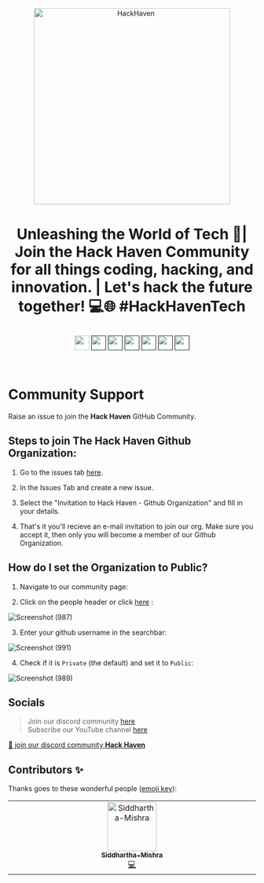 <div style="text-align:center;" align="center">
  <img align="center" src="https://github.com/Hack-Haven/.github/assets/76718773/bc8f186c-1c84-47f0-9eb3-7fa302c5a6cc" width="400px" alt="HackHaven"/>
</div>
<h3  style="text-align:center; font-size:30" align="center">
   Unleashing the World of Tech 🚀| Join the Hack Haven Community for all things coding, hacking, and innovation. | Let's hack the future together! 💻🌐 #HackHavenTech
</h3>
<p align="center">
<a href="mailto:hackhavencommunity@gmail.com" style="text-decoration:none">
  <img height="30" src = "https://img.shields.io/badge/gmail-c14438?&style=for-the-badge&logo=gmail&logoColor=white">
</a>
  <a href="" style="text-decoration:none">
  <img height="30" src="https://img.shields.io/badge/discord-darkblue.svg?&style=for-the-badge&logo=discord&logoColor=white" />
</a>
<a href="" style="text-decoration:none">
  <img height="30" src = "https://img.shields.io/badge/website-c14438?&style=for-the-badge&logo=internet&logoColor=white">
</a>
<a href="" style="text-decoration:none">
  <img height="30" src="https://img.shields.io/badge/linkedin-blue.svg?&style=for-the-badge&logo=linkedin&logoColor=white" />
</a>
<a href="" style="text-decoration:none">
  <img height="30" src="https://img.shields.io/badge/Github-grey.svg?&style=for-the-badge&logo=Github&logoColor=white" />
</a>
<a href="" style="text-decoration:none">
  <img height="30" src = "https://img.shields.io/badge/Instagram-%23E4405F.svg?&style=for-the-badge&logo=Instagram&logoColor=white">
</a>
<a href="" style="text-decoration:none">
  <img height="30" src = "https://img.shields.io/badge/YouTube-%23E20036.svg?&style=for-the-badge&logo=YouTube&logoColor=white">
</a>
</p>
<br />


# Community Support

 Raise an issue to join the **Hack Haven** GitHub Community.

     
      
## Steps to join The Hack Haven Github Organization:

 1. Go to the issues tab [here](https://github.com/Hack-Haven/support/issues).
>   
 2. In the Issues Tab and create a new issue.
> 
 3. Select the "Invitation to Hack Haven - Github Organization" and fill in your details.
> 
 4. That's it you'll recieve an e-mail invitation to join our org. Make sure you accept it, then only you will become a member of our Github Organization.

## How do I set the Organization to Public?

 1.  Navigate to our community page:
>   
 2.  Click on the people header or click [here]() : <br>
>   
 ![Screenshot (987)](https://github.com/Hack-Haven/.github/assets/92796050/a7192e92-ba2b-40d7-a74f-ec5acc65b4dc)

>   
 3.  Enter your github username in the searchbar: <br>
>   
![Screenshot (991)](https://github.com/Hack-Haven/.github/assets/92796050/e37d4ba0-95af-4a13-9e17-84b75558f86a)
>
 4.  Check if it is `Private` (the default) and set it to `Public`: <br>
>   
 ![Screenshot (989)](https://github.com/Hack-Haven/.github/assets/92796050/8344ba17-d126-46aa-8cce-11087af1c5b2)
 <br>


## Socials

>Join our discord community [here]()   
>Subscribe our YouTube channel [here]()

<a href="">👋 join our discord community <strong>Hack Haven</strong> </a>


## Contributors ✨

Thanks goes to these wonderful people ([emoji key](https://allcontributors.org/docs/en/emoji-key)):

<!-- ALL-CONTRIBUTORS-LIST:START - Do not remove or modify this section -->
<!-- prettier-ignore-start -->
<!-- markdownlint-disable -->
<table>
  <tbody>
    <tr>
      <td align="center" valign="top" width="14.28%"><a href="https://sidme.tech/"><img src="https://avatars.githubusercontent.com/u/76718773?v=4?s=100" width="100px;" alt="Siddhartha-Mishra"/><br /><sub><b>Siddhartha-Mishra</b></sub></a><br /><a href="https://github.com/Hack-Haven/.github/commits?author=SiddharthaMishra-dev" title="Code">💻</a></td>
    </tr>
  </tbody>
</table>

<!-- markdownlint-restore -->


